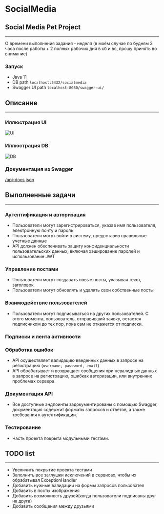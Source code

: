 # SocialMedia
## Social Media Pet Project
___

О времени выполнения задания - неделя (в моём случае по будням 3 часа после работы + 2 полных рабочих дня в сб и вс, прошу принять во внимание)

### Запуск

- Java 11
- DB path ```localhost:5432/socialmedia```
- Swagger UI path ```localhost:8080/swagger-ui/```

## Описание
___
### Иллюстрация UI
<image
  src="/UI.png"
  alt="UI"
  caption="Иллюстрация UI">
  
### Иллюстрация DB
<image
  src="/DB.png"
  alt="DB"
  caption="Иллюстрация DB">

### Документация из Swagger

[/api-docs.json](https://github.com/ABolodurin/SocialMedia/blob/master/api-docs.json)

## Выполненные задачи
___

###	Аутентификация и авторизация

- Пользователи могут зарегистрироваться, указав имя пользователя, электронную почту и пароль
- Пользователи могут войти в систему, предоставив правильные учетные данные
- API должен обеспечивать защиту конфиденциальности пользовательских данных, включая хэширование паролей и использование JWT

###	Управление постами

- Пользователи могут создавать новые посты, указывая текст, заголовок
- Пользователи могут обновлять и удалять свои собственные посты

###	Взаимодействие пользователей
- Пользователи могут подписываться на других пользователей.
  С этого момента, пользователь, отправивший заявку, остается подписчиком до тех пор,
  пока сам не откажется от подписки.

###	Подписки и лента активности

### Обработка ошибок
- API осуществляет валидацию введенных данных в запросе на регистрацию (```username, password, email```)
- API обрабатывает и возвращает сообщения при невалидных данных в запросе на регистрацию,
  ошибках авторизации, или внутренних проблемах сервера.

### Документация API
- Все доступные эндпоинты задокументированы с помощью Swagger,
  документация содержит форматы запросов и ответов,
  а также требования к аутентификации.

### Тестирование
- Часть проекта покрыта модульными тестами.

## TODO list
___

- Увеличить покрытие проекта тестами
- Заполнить все заглушки исключений в сервисах, чтобы их обрабатывал ExceptionHandler
- Добавить нужные валидации на формы запросов пользоватея
- Добавить в посты изображения
- Добавить возможность друзей(когда пользователи подписаны друг на друга)
- Добавить сообщения между друзьями
  
